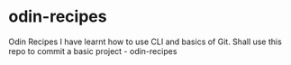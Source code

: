 # odin-recipes
Odin Recipes
I have learnt how to use CLI and basics of Git. Shall use this repo to commit a basic project - odin-recipes